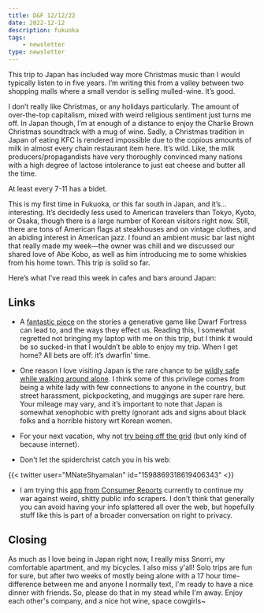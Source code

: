 ```yaml
---
title: D&F 12/12/22
date: 2022-12-12
description: fukuoka
tags: 
    - newsletter
type: newsletter
---
```


This trip to Japan has included way more Christmas music than I would typically listen to in five years. I’m writing this from a valley between two shopping malls where a small vendor is selling mulled-wine. It’s good.

I don’t really like Christmas, or any holidays particularly. The amount of over-the-top capitalism, mixed with weird religious sentiment just turns me off. In Japan though, I’m at enough of a distance to enjoy the Charlie Brown Christmas soundtrack with a mug of wine. Sadly, a Christmas tradition in Japan of eating KFC is rendered impossible due to the copious amounts of milk in almost every chain restaurant item here. It’s wild. Like, the milk producers/propagandists have very thoroughly convinced many nations with a high degree of lactose intolerance to just eat cheese and butter all the time.

At least every 7-11 has a bidet.

This is my first time in Fukuoka, or this far south in Japan, and it’s… interesting. It’s decidedly less used to American travelers than Tokyo, Kyoto, or Osaka, though there is a large number of Korean visitors right now. Still, there are tons of American flags at steakhouses and on vintage clothes, and an abiding interest in American jazz. I found an ambient music bar last night that really made my week—the owner was chill and we discussed our shared love of Abe Kobo, as well as him introducing me to some whiskies from his home town. This trip is solid so far.

Here’s what I’ve read this week in cafes and bars around Japan: 

## Links

- A [fantastic piece](https://substack.com/redirect/cba5e4cf-a0ba-4040-9b00-1074f0c0c85e?j=eyJ1IjoiMXI4dHIifQ.d8WLYwNzRpCpGGSJMlRrVM3_U8IrDQlOkGGjfpDvbu8) on the stories a generative game like Dwarf Fortress can lead to, and the ways they effect us. Reading this, I somewhat regretted not bringing my laptop with me on this trip, but I think it would be so sucked-in that I wouldn’t be able to enjoy my trip. When I get home? All bets are off: it’s dwarfin’ time.

- One reason I love visiting Japan is the rare chance to be [wildly safe while walking around alone](https://www.timeout.com/tokyo/news/tokyo-ranked-one-of-the-top-ten-safest-cities-in-the-world-for-travel-in-2023-120522). I think some of this privilege comes from being a white lady with few connections to anyone in the country, but street harassment, pickpocketing, and muggings are super rare here. Your mileage may vary, and it’s important to note that Japan is somewhat xenophobic with pretty ignorant ads and signs about black folks and a horrible history wrt Korean women.

- For your next vacation, why not [try being off the grid](https://www.theverge.com/23487709/inforest-off-grid-solar-cabin-review) (but only kind of because internet).

- Don't let the spiderchrist catch you in his web:

{{< twitter user="MNateShyamalan" id="1598869318619406343" <}}

- I am trying this [app from Consumer Reports](https://apps.apple.com/us/app/permission-slip-by-cr/id1591285074) currently to continue my war against weird, shitty public info scrapers. I don't think that generally you can avoid having your info splattered all over the web, but hopefully stuff like this is part of a broader conversation on right to privacy.

## Closing

As much as I love being in Japan right now, I really miss Snorri, my comfortable apartment, and my bicycles. I also miss y'all! Solo trips are fun for sure, but after two weeks of mostly being alone with a 17 hour time-difference between me and anyone I normally text, I'm ready to have a nice dinner with friends. So, please do that in my stead while I'm away. Enjoy each other's company, and a nice hot wine, space cowgirls~